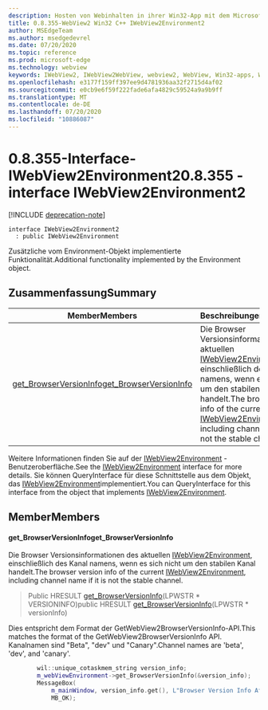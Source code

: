 ```yaml
---
description: Hosten von Webinhalten in ihrer Win32-App mit dem Microsoft Edge WebView2-Steuerelement
title: 0.8.355-WebView2 Win32 C++ IWebView2Environment2
author: MSEdgeTeam
ms.author: msedgedevrel
ms.date: 07/20/2020
ms.topic: reference
ms.prod: microsoft-edge
ms.technology: webview
keywords: IWebView2, IWebView2WebView, webview2, WebView, Win32-apps, Win32, Edge
ms.openlocfilehash: e3177f159ff397ee9d4781936aa32f2715d4af02
ms.sourcegitcommit: e0cb9e6f59f222fade6afa4829c59524a9a9b9ff
ms.translationtype: MT
ms.contentlocale: de-DE
ms.lasthandoff: 07/20/2020
ms.locfileid: "10886087"
---
```

# <span data-ttu-id="3f9a1-104">0.8.355-Interface-IWebView2Environment2</span><span class="sxs-lookup"><span data-stu-id="3f9a1-104">0.8.355 - interface IWebView2Environment2</span></span> 

[!INCLUDE [deprecation-note](../../includes/deprecation-note.md)]

```
interface IWebView2Environment2
  : public IWebView2Environment
```

<span data-ttu-id="3f9a1-105">Zusätzliche vom Environment-Objekt implementierte Funktionalität.</span><span class="sxs-lookup"><span data-stu-id="3f9a1-105">Additional functionality implemented by the Environment object.</span></span>

## <span data-ttu-id="3f9a1-106">Zusammenfassung</span><span class="sxs-lookup"><span data-stu-id="3f9a1-106">Summary</span></span>

 <span data-ttu-id="3f9a1-107">Member</span><span class="sxs-lookup"><span data-stu-id="3f9a1-107">Members</span></span>                        | <span data-ttu-id="3f9a1-108">Beschreibungen</span><span class="sxs-lookup"><span data-stu-id="3f9a1-108">Descriptions</span></span>
--------------------------------|---------------------------------------------
[<span data-ttu-id="3f9a1-109">get_BrowserVersionInfo</span><span class="sxs-lookup"><span data-stu-id="3f9a1-109">get_BrowserVersionInfo</span></span>](#get_browserversioninfo) | <span data-ttu-id="3f9a1-110">Die Browser Versionsinformationen des aktuellen [IWebView2Environment](IWebView2Environment.md), einschließlich des Kanal namens, wenn es sich nicht um den stabilen Kanal handelt.</span><span class="sxs-lookup"><span data-stu-id="3f9a1-110">The browser version info of the current [IWebView2Environment](IWebView2Environment.md), including channel name if it is not the stable channel.</span></span>

<span data-ttu-id="3f9a1-111">Weitere Informationen finden Sie auf der [IWebView2Environment](IWebView2Environment.md) -Benutzeroberfläche.</span><span class="sxs-lookup"><span data-stu-id="3f9a1-111">See the [IWebView2Environment](IWebView2Environment.md) interface for more details.</span></span> <span data-ttu-id="3f9a1-112">Sie können QueryInterface für diese Schnittstelle aus dem Objekt, das [IWebView2Environment](IWebView2Environment.md)implementiert.</span><span class="sxs-lookup"><span data-stu-id="3f9a1-112">You can QueryInterface for this interface from the object that implements [IWebView2Environment](IWebView2Environment.md).</span></span>

## <span data-ttu-id="3f9a1-113">Member</span><span class="sxs-lookup"><span data-stu-id="3f9a1-113">Members</span></span>

#### <span data-ttu-id="3f9a1-114">get_BrowserVersionInfo</span><span class="sxs-lookup"><span data-stu-id="3f9a1-114">get_BrowserVersionInfo</span></span> 

<span data-ttu-id="3f9a1-115">Die Browser Versionsinformationen des aktuellen [IWebView2Environment](IWebView2Environment.md), einschließlich des Kanal namens, wenn es sich nicht um den stabilen Kanal handelt.</span><span class="sxs-lookup"><span data-stu-id="3f9a1-115">The browser version info of the current [IWebView2Environment](IWebView2Environment.md), including channel name if it is not the stable channel.</span></span>

> <span data-ttu-id="3f9a1-116">Public HRESULT [get_BrowserVersionInfo](#get_browserversioninfo)(LPWSTR \* VERSIONINFO)</span><span class="sxs-lookup"><span data-stu-id="3f9a1-116">public HRESULT [get_BrowserVersionInfo](#get_browserversioninfo)(LPWSTR \* versionInfo)</span></span>

<span data-ttu-id="3f9a1-117">Dies entspricht dem Format der GetWebView2BrowserVersionInfo-API.</span><span class="sxs-lookup"><span data-stu-id="3f9a1-117">This matches the format of the GetWebView2BrowserVersionInfo API.</span></span> <span data-ttu-id="3f9a1-118">Kanalnamen sind "Beta", "dev" und "Canary".</span><span class="sxs-lookup"><span data-stu-id="3f9a1-118">Channel names are 'beta', 'dev', and 'canary'.</span></span>

```cpp
        wil::unique_cotaskmem_string version_info;
        m_webViewEnvironment->get_BrowserVersionInfo(&version_info);
        MessageBox(
            m_mainWindow, version_info.get(), L"Browser Version Info After WebView Creation",
            MB_OK);
```

